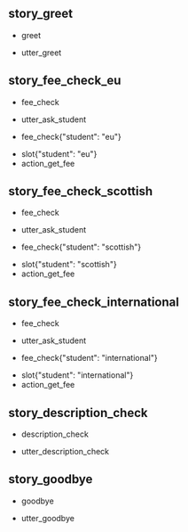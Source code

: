 ## story_greet 
* greet 
 - utter_greet 

## story_fee_check_eu 
* fee_check
 - utter_ask_student
* fee_check{"student": "eu"}
 - slot{"student": "eu"}
 - action_get_fee
 
## story_fee_check_scottish
* fee_check
 - utter_ask_student
* fee_check{"student": "scottish"}
 - slot{"student": "scottish"}
 - action_get_fee
 
## story_fee_check_international
* fee_check
 - utter_ask_student
* fee_check{"student": "international"}
 - slot{"student": "international"}
 - action_get_fee

## story_description_check
* description_check
 - utter_description_check
 
## story_goodbye
* goodbye
 - utter_goodbye